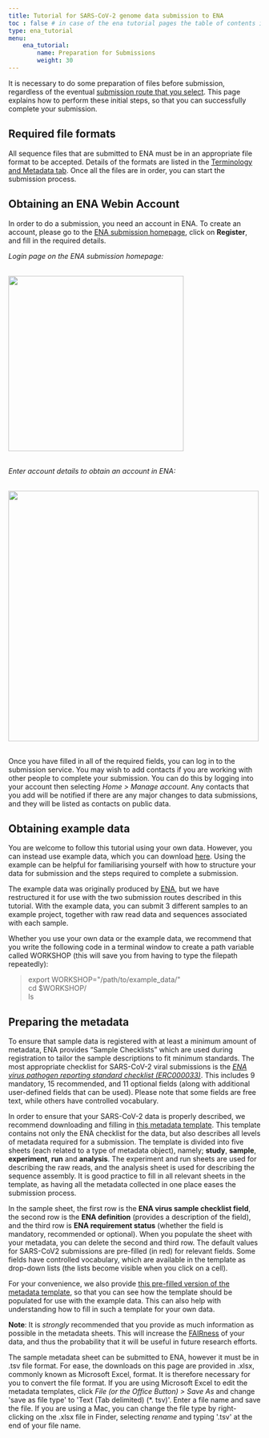 ```yaml
---
title: Tutorial for SARS-CoV-2 genome data submission to ENA
toc : false # in case of the ena tutorial pages the table of contents is inserted inside the template, ena_tutorial
type: ena_tutorial
menu:
    ena_tutorial:
        name: Preparation for Submissions
        weight: 30
---
```


It is necessary to do some preparation of files before submission, regardless of the eventual [submission route that you select](/support_services/tutorial_ena/tutorial_ena_selectsub). This page explains how to perform these initial steps, so that you can successfully complete your submission.

## Required file formats

All sequence files that are submitted to ENA must be in an appropriate file format to be accepted. Details of the formats are listed in the [Terminology and Metadata tab](/support_services/tutorial_ena/tutorial_ena_terminology). Once all the files are in order, you can start the submission process.

## Obtaining an ENA Webin Account

In order to do a submission, you need an account in ENA. To create an account, please go to the [ENA submission homepage](https://www.ebi.ac.uk/ena/submit/webin/), click on **Register**, and fill in the required details.

*Login page on the ENA submission homepage:*

<br>

<div class="text-center">
  <img src="/img/ena_tutorial/ENA_login_startpage.png" height="350" class="rounded">
</div>

<br>

*Enter account details to obtain an account in ENA:*

<br>

<div class="text-center">
  <img src="/img/ena_tutorial/ENA_login_detailspage.png" height="500" class="rounded">
</div>

<br>

Once you have filled in all of the required fields, you can log in to the submission service. You may wish to add contacts if you are working with other people to complete your submission. You can do this by logging into your account then selecting *Home > Manage account*. Any contacts that you add will be notified if there are any major changes to data submissions, and they will be listed as contacts on public data.

## Obtaining example data

You are welcome to follow this tutorial using your own data. However, you can instead use example data, which you can download [here](/ENA_tutorial_data/example_data.zip). Using the example can be helpful for familiarising yourself with how to structure your data for submission and the steps required to complete a submission.

The example data was originally produced by [ENA](https://www.ebi.ac.uk/ena/browser/home), but we have restructured it for use with the two submission routes described in this tutorial. With the example data, you can submit 3 different samples to an example project, together with raw read data and sequences associated with each sample.

Whether you use your own data or the example data, we recommend that you write the following code in a terminal window to create a path variable called WORKSHOP (this will save you from having to type the filepath repeatedly):

>export WORKSHOP="/path/to/example_data/"<br>cd $WORKSHOP/<br>ls

## Preparing the metadata

To ensure that sample data is registered with at least a minimum amount of metadata, ENA provides “Sample Checklists” which are used during registration to tailor the sample descriptions to fit minimum standards. The most appropriate checklist for SARS-CoV-2 viral submissions is the *[ENA virus pathogen reporting standard checklist (ERC000033)](https://www.ebi.ac.uk/ena/browser/view/ERC000033)*. This includes 9 mandatory, 15 recommended, and 11 optional fields (along with additional user-defined fields that can be used). Please note that some fields are free text, while others have controlled vocabulary.

In order to ensure that your SARS-CoV-2 data is properly described, we recommend downloading and filling in [this metadata template](/ENA_tutorial_data/metadata_template_ERC000033.xlsx). This template contains not only the ENA checklist for the data, but also describes all levels of metadata required for a submission. The template is divided into five sheets (each related to a type of metadata object), namely; **study**, **sample**, **experiment**, **run** and **analysis**. The experiment and run sheets are used for describing the raw reads, and the analysis sheet is used for describing the sequence assembly. It is good practice to fill in all relevant sheets in the template, as having all the metadata collected in one place eases the submission process.

<!-- this is not true, it is only in the sample sheet that the checklist applies, so perhaps rephrase? -->
<!-- I have tried to rephrase the below based on the above comment, please check -->
In the sample sheet, the first row is the **ENA virus sample checklist field**, the second row is the **ENA definition** (provides a description of the field), and the third row is **ENA requirement status** (whether the field is mandatory, recommended or optional). When you populate the sheet with your metadata, you can delete the second and third row. The default values for SARS-CoV2 submissions are pre-filled (in red) for relevant fields. Some fields have controlled vocabulary, which are available in the template as drop-down lists (the lists become visible when you click on a cell).

For your convenience, we also provide [this pre-filled version of the metadata template](/ENA_tutorial_data/metadata_template_ERC000033_filled.xlsx), so that you can see how the template should be populated for use with the example data. This can also help with understanding how to fill in such a template for your own data.

**Note**: It is *strongly* recommended that you provide as much information as possible in the metadata sheets. This will increase the [FAIRness](https://www.go-fair.org/fair-principles/) of your data, and thus the probability that it will be useful in future research efforts.

The sample metadata sheet can be submitted to ENA, however it must be in .tsv file format. For ease, the downloads on this page are provided in .xlsx, commonly known as Microsoft Excel, format. It is therefore necessary for you to convert the file format. If you are using Microsoft Excel to edit the metadata templates, click *File (or the Office Button) > Save As* and change 'save as file type' to 'Text (Tab delimited) (\*. tsv)'. Enter a file name and save the file. If you are using a Mac, you can change the file type by right-clicking on the .xlsx file in Finder, selecting *rename* and typing '.tsv' at the end of your file name.
